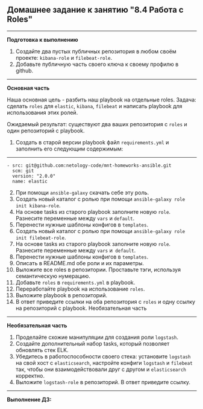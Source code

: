 ## Домашнее задание к занятию "8.4 Работа с Roles"
___
**Подготовка к выполнению**
1. Создайте два пустых публичных репозитория в любом своём проекте: `kibana-role` и `filebeat-role`.
2. Добавьте публичную часть своего ключа к своему профилю в github.
___
**Основная часть**

Наша основная цель - разбить наш playbook на отдельные roles. Задача: сделать `roles` для `elastic`, `kibana`, `filebeat` и написать playbook для использования этих ролей. 

Ожидаемый результат: существуют два ваших репозитория с `roles` и один репозиторий с playbook.

1. Создать в старой версии playbook файл `requirements.yml` и заполнить его следующим содержимым:

  ---
    - src: git@github.com:netology-code/mnt-homeworks-ansible.git
      scm: git
      version: "2.0.0"
      name: elastic 

2. При помощи `ansible-galaxy` скачать себе эту роль.
3. Создать новый каталог с ролью при помощи `ansible-galaxy role init kibana-role`.
4. На основе tasks из старого playbook заполните новую `role`. Разнесите переменные между `vars` и `default`.
5. Перенести нужные шаблоны конфигов в `templates`.
6. Создать новый каталог с ролью при помощи `ansible-galaxy role init filebeat-role`.
7. На основе tasks из старого playbook заполните новую `role`. Разнесите переменные между `vars` и` default`.
8. Перенести нужные шаблоны конфигов в `templates`.
9. Описать в README.md обе роли и их параметры.
10. Выложите все roles в репозитории. Проставьте тэги, используя семантическую нумерацию.
11. Добавьте `roles` в `requirements.yml` в playbook.
12. Переработайте playbook на использование `roles`.
13. Выложите playbook в репозиторий.
14. В ответ приведите ссылки на оба репозитория с `roles` и одну ссылку на репозиторий с playbook.
Необязательная часть
___
**Необязательная часть**

1. Проделайте схожие манипуляции для создания роли `logstash`.
2. Создайте дополнительный набор tasks, который позволяет обновлять стек ELK.
3. Убедитесь в работоспособности своего стека: установите `logstash` на свой хост с `elasticsearch`, настройте конфиги `logstash` и `filebeat` так, чтобы они взаимодействовали друг с другом и `elasticsearch` корректно.
4. Выложите `logstash-role` в репозиторий. В ответ приведите ссылку.
___
**Выполнение ДЗ:**
